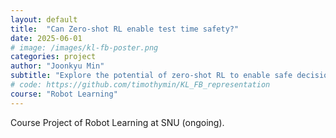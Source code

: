```yaml
---
layout: default
title:  "Can Zero-shot RL enable test time safety?"
date: 2025-06-01
# image: /images/kl-fb-poster.png
categories: project
author: "Joonkyu Min"
subtitle: "Explore the potential of zero-shot RL to enable safe decision-making at deployment"
# code: https://github.com/timothymin/KL_FB_representation
course: "Robot Learning"
---
```


Course Project of Robot Learning at SNU (ongoing).